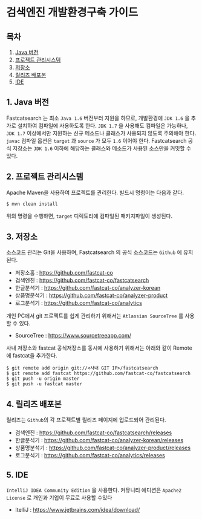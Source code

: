 검색엔진 개발환경구축 가이드
======================

목차
---
1. [Java 버전](#JAVA_VERSION)
2. [프로젝트 관리시스템](#PROJECT_MANAGEMENT)
3. [저장소](#REPOSITORY)
4. [릴리즈 배포본](#RELEASE_VERSION)
5. [IDE](#IDE)

<a name="JAVA_VERSION"></a>
## 1. Java 버전

Fastcatsearch 는 최소 `Java 1.6` 버전부터 지원을 하므로, 개발환경에 `JDK 1.6` 을 추가로 설치하여 컴파일에 사용하도록 한다.
`JDK 1.7` 을 사용해도 컴파일은 가능하나, `JDK 1.7` 이상에서만 지원하는 신규 메소드나 클래스가 사용되지 않도록 주의해야 한다.
`javac` 컴파일 옵션은 `target` 과 `source` 가 모두 `1.6` 이어야 한다.
Fastcatsearch 공식 저장소는 `JDK 1.6` 이하에 해당하는 클래스와 메소드가 사용된 소스만을 커밋할 수 있다.


<a name="PROJECT_MANAGEMENT"></a>
## 2. 프로젝트 관리시스템

Apache Maven을 사용하여 프로젝트를 관리한다.
빌드시 명령어는 다음과 같다.

```
$ mvn clean install
```

위의 명령을 수행하면, `target` 디렉토리에 컴파일된 패키지파일이 생성된다.


<a name="REPOSITORY"></a>
## 3. 저장소

소스코드 관리는 Git을 사용하며, Fastcatsearch 의 공식 소스코드는 `Github` 에 유지된다.

- 저장소홈 : https://github.com/fastcat-co
- 검색엔진 : https://github.com/fastcat-co/fastcatsearch
- 한글분석기 : https://github.com/fastcat-co/analyzer-korean
- 상품명분석기 : https://github.com/fastcat-co/analyzer-product
- 로그분석기 : https://github.com/fastcat-co/analytics

개인 PC에서 git 프로젝트를 쉽게 관리하기 위해서는 `Atlassian SourceTree` 를 사용할 수 있다.
- SourceTree : https://www.sourcetreeapp.com/

사내 저장소와 fastcat 공식저장소를 동시에 사용하기 위해서는 아래와 같이 Remote에 fastcat을 추가한다.

```
$ git remote add origin git://<사내 GIT IP>/fastcatsearch
$ git remote add fastcat https://github.com/fastcat-co/fastcatsearch
$ git push -u origin master
$ git push -u fastcat master
```

<a name="RELEASE_VERSION"></a>
## 4. 릴리즈 배포본

릴리즈는 `Github`의 각 프로젝트별 릴리즈 페이지에 업로드되어 관리된다.

- 검색엔진 : https://github.com/fastcat-co/fastcatsearch/releases
- 한글분석기 : https://github.com/fastcat-co/analyzer-korean/releases
- 상품명분석기 : https://github.com/fastcat-co/analyzer-product/releases
- 로그분석기 : https://github.com/fastcat-co/analytics/releases


<a name="IDE"></a>
## 5. IDE

`IntelliJ IDEA Community Edition` 을 사용한다.
커뮤니티 에디션은 `Apache2 License` 로 개인과 기업이 무료로 사용할 수있다
- ItelliJ : https://www.jetbrains.com/idea/download/




